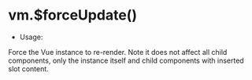 # vm.$forceUpdate()

* Usage:

Force the Vue instance to re-render. Note it does not affect all child components, only the instance itself and child components with inserted slot content.
